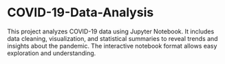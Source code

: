 # COVID-19-Data-Analysis
This project analyzes COVID-19 data using Jupyter Notebook. It includes data cleaning, visualization, and statistical summaries to reveal trends and insights about the pandemic. The interactive notebook format allows easy exploration and understanding.

